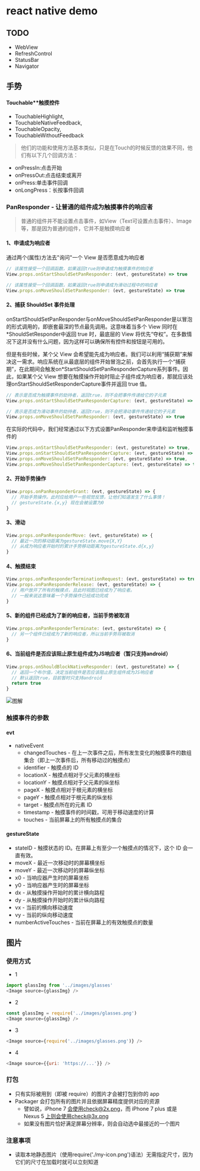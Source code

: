 # react native demo

## TODO
* WebView
* RefreshControl
* StatusBar
* Navigator

## 手势
#### Touchable**触摸控件
* TouchableHighlight,
* TouchableNativeFeedback,
* TouchableOpacity,
* TouchableWithoutFeedback
> 他们的功能和使用方法基本类似，只是在Touch的时候反馈的效果不同，他们有以下几个回调方法：
* onPressIn:点击开始
* onPressOut:点击结束或离开
* onPress:单击事件回调
* onLongPress：长按事件回调

### PanResponder - 让普通的组件成为触摸事件的响应者
> 普通的组件并不能设置点击事件，如View（Text可设置点击事件）、Image等，那是因为普通的组件，它并不是触摸响应者
#### 1、申请成为响应者
通过两个(属性)方法去"询问"一个 View 是否愿意成为响应者
```javascript
// 该属性接受一个回调函数，如果返回true则申请成为触摸事件的响应者
View.props.onStartShouldSetPanResponder: (evt, gestureState) => true
```
```javascript
// 该属性接受一个回调函数，如果返回true则申请成为滑动过程中的响应者
View.props.onMoveShouldSetPanResponder: (evt, gestureState) => true
```
#### 2、捕获 ShouldSet 事件处理
onStartShouldSetPanResponder与onMoveShouldSetPanResponder是以冒泡的形式调用的，即嵌套最深的节点最先调用。这意味着当多个 View 同时在*ShouldSetResponder中返回 true 时，最底层的 View 将优先“夺权”。在多数情况下这并没有什么问题，因为这样可以确保所有控件和按钮是可用的。

但是有些时候，某个父 View 会希望能先成为响应者。我们可以利用“捕获期”来解决这一需求。响应系统在从最底层的组件开始冒泡之前，会首先执行一个“捕获期”，在此期间会触发on*StartShouldSetPanResponderCapture系列事件。因此，如果某个父 View 想要在触摸操作开始时阻止子组件成为响应者，那就应该处理onStartShouldSetResponderCapture事件并返回 true 值。
```javascript
// 表示是否成为触摸事件的劫持者，返回true，则不会把事件传递给它的子元素
View.props.onStartShouldSetPanResponderCapture: (evt, gestureState) => true
```
```javascript
// 表示是否成为滑动事件的劫持者，返回true，则不会把滑动事件传递给它的子元素
View.props.onMoveShouldSetPanResponder: (evt, gestureState) => true
```

在实际的代码中，我们经常通过以下方式设置PanResponder来申请和监听触摸事件的
```javascript
View.props.onStartShouldSetPanResponder: (evt, gestureState) => true,
View.props.onStartShouldSetPanResponderCapture: (evt, gestureState) => true,
View.props.onMoveShouldSetPanResponder: (evt, gestureState) => true,
View.props.onMoveShouldSetPanResponderCapture: (evt, gestureState) => true
```

#### 2、开始手势操作
```javascript
View.props.onPanResponderGrant: (evt, gestureState) => {
  // 开始手势操作。此时应给用户一些视觉反馈，让他们知道发生了什么事情！
  // gestureState.{x,y} 现在会被设置为0
}
```
#### 3、滑动
```javascript
View.props.onPanResponderMove: (evt, gestureState) => {
  // 最近一次的移动距离为gestureState.move{X,Y}
  // 从成为响应者开始时的累计手势移动距离为gestureState.d{x,y}
}
```
#### 4、触摸结束
```javascript
View.props.onPanResponderTerminationRequest: (evt, gestureState) => true,
View.props.onPanResponderRelease: (evt, gestureState) => {
  // 用户放开了所有的触摸点，且此时视图已经成为了响应者。
  // 一般来说这意味着一个手势操作已经成功完成
}
```
#### 5、新的组件已经成为了新的响应者，当前手势被取消
```javascript
View.props.onPanResponderTerminate: (evt, gestureState) => {
  // 另一个组件已经成为了新的响应者，所以当前手势将被取消
}
```
#### 6、当前组件是否应该阻止原生组件成为JS响应者（暂只支持android）
```javascript
View.props.onShouldBlockNativeResponder: (evt, gestureState) => {
  // 返回一个布尔值，决定当前组件是否应该阻止原生组件成为JS响应者
  // 默认返回true，目前暂时只支持android
  return true
}
```
![图解](./src/images/touch.png)
### 触摸事件的参数
#### evt
* nativeEvent
  * changedTouches - 在上一次事件之后，所有发生变化的触摸事件的数组集合（即上一次事件后，所有移动过的触摸点）
  * identifier - 触摸点的 ID
  * locationX - 触摸点相对于父元素的横坐标
  * locationY - 触摸点相对于父元素的纵坐标
  * pageX - 触摸点相对于根元素的横坐标
  * pageY - 触摸点相对于根元素的纵坐标
  * target - 触摸点所在的元素 ID
  * timestamp - 触摸事件的时间戳，可用于移动速度的计算
  * touches - 当前屏幕上的所有触摸点的集合
#### gestureState
* stateID - 触摸状态的 ID。在屏幕上有至少一个触摸点的情况下，这个 ID 会一直有效。
* moveX - 最近一次移动时的屏幕横坐标
* moveY - 最近一次移动时的屏幕纵坐标
* x0 - 当响应器产生时的屏幕坐标
* y0 - 当响应器产生时的屏幕坐标
* dx - 从触摸操作开始时的累计横向路程
* dy - 从触摸操作开始时的累计纵向路程
* vx - 当前的横向移动速度
* vy - 当前的纵向移动速度
* numberActiveTouches - 当前在屏幕上的有效触摸点的数量

## 图片
### 使用方式
* 1
```javascript
import glassImg from '../images/glasses'
<Image source={glassImg} />
```
* 2
```javascript
const glassImg = require('../images/glasses.png')
<Image source={glassImg} />
```
* 3
```javascript
<Image source={require('../images/glasses.png')} />
```
* 4
```javascript
<Image source={{uri: 'https://...'}} />
```
### 打包
* 只有实际被用到（即被 require）的图片才会被打包到你的 app
* Packager 会打包所有的图片并且依据屏幕精度提供对应的资源
  * 譬如说，iPhone 7 会使用check@2x.png，而 iPhone 7 plus 或是 Nexus 5 上则会使用check@3x.png
  * 如果没有图片恰好满足屏幕分辨率，则会自动选中最接近的一个图片
### 注意事项
* 读取本地静态图片（使用require('./my-icon.png')语法）无需指定尺寸，因为它们的尺寸在加载时就可以立刻知道

